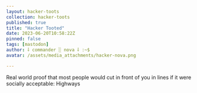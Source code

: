 ```yaml
---
layout: hacker-toots
collection: hacker-toots
published: true
title: "Hacker Tooted"
date: 2023-06-20T10:58:22Z
pinned: false
tags: [mastodon]
author: ⸸ commander ░ nova ⸸ :~$
avatar: /assets/media_attachments/hacker-nova.png

---
```


<p>Real world proof that most people would cut in front of you in lines if it were socially acceptable: Highways</p>


